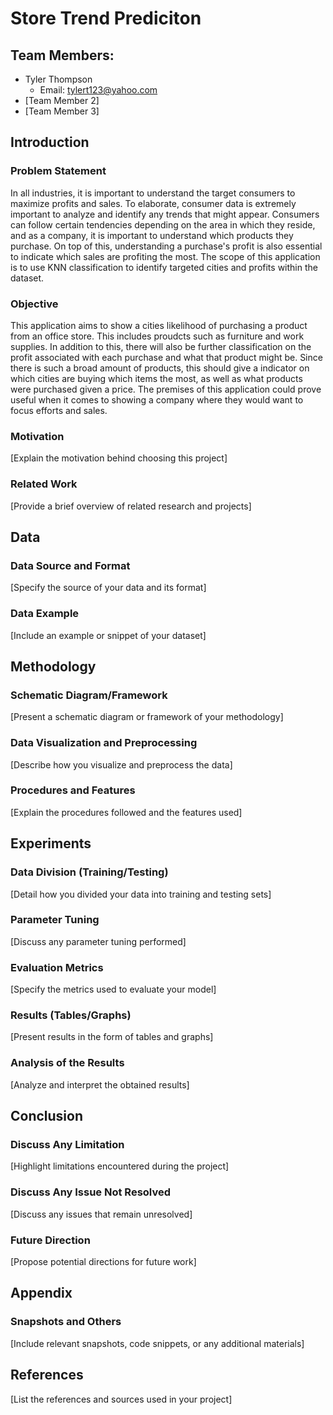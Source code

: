 # Store Trend Prediciton

## Team Members:
- Tyler Thompson
  - Email: tylert123@yahoo.com
- [Team Member 2]
- [Team Member 3]

## Introduction

### Problem Statement
In all industries, it is important to understand the target consumers to maximize profits and sales. To elaborate, consumer data is extremely important to analyze and identify any trends that might appear. Consumers can follow certain tendencies depending on the area in which they reside, and as a company, it is important to understand which products they purchase. On top of this, understanding a purchase's profit is also essential to indicate which sales are profiting the most. The scope of this application is to use KNN classification to identify targeted cities and profits within the dataset. 

### Objective
This application aims to show a cities likelihood of purchasing a product from an office store. This includes proudcts such as furniture and work supplies. In addition to this, there will also be further classification on the profit associated with each purchase and what that product might be. Since there is such a broad amount of products, this should give a indicator on which cities are buying which items the most, as well as what products were purchased given a price. The premises of this application could prove useful when it comes to showing a company where they would want to focus efforts and sales.

### Motivation
[Explain the motivation behind choosing this project]

### Related Work
[Provide a brief overview of related research and projects]

## Data

### Data Source and Format
[Specify the source of your data and its format]

### Data Example
[Include an example or snippet of your dataset]

## Methodology

### Schematic Diagram/Framework
[Present a schematic diagram or framework of your methodology]

### Data Visualization and Preprocessing
[Describe how you visualize and preprocess the data]

### Procedures and Features
[Explain the procedures followed and the features used]

## Experiments

### Data Division (Training/Testing)
[Detail how you divided your data into training and testing sets]

### Parameter Tuning
[Discuss any parameter tuning performed]

### Evaluation Metrics
[Specify the metrics used to evaluate your model]

### Results (Tables/Graphs)
[Present results in the form of tables and graphs]

### Analysis of the Results
[Analyze and interpret the obtained results]

## Conclusion

### Discuss Any Limitation
[Highlight limitations encountered during the project]

### Discuss Any Issue Not Resolved
[Discuss any issues that remain unresolved]

### Future Direction
[Propose potential directions for future work]

## Appendix

### Snapshots and Others
[Include relevant snapshots, code snippets, or any additional materials]

## References
[List the references and sources used in your project]
